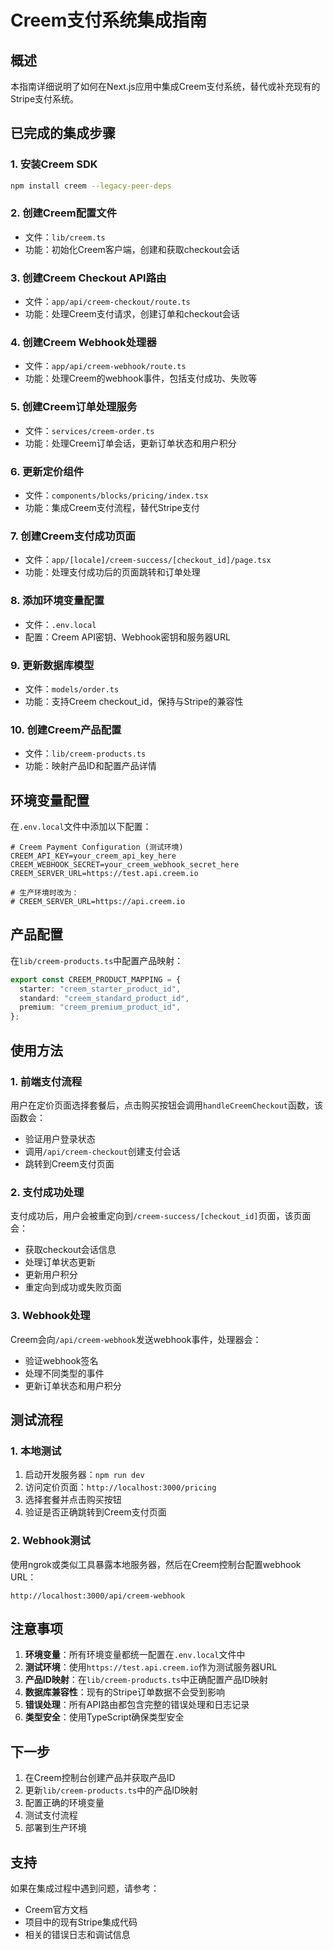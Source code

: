 # Creem支付系统集成指南

## 概述

本指南详细说明了如何在Next.js应用中集成Creem支付系统，替代或补充现有的Stripe支付系统。

## 已完成的集成步骤

### 1. 安装Creem SDK
```bash
npm install creem --legacy-peer-deps
```

### 2. 创建Creem配置文件
- 文件：`lib/creem.ts`
- 功能：初始化Creem客户端，创建和获取checkout会话

### 3. 创建Creem Checkout API路由
- 文件：`app/api/creem-checkout/route.ts`
- 功能：处理Creem支付请求，创建订单和checkout会话

### 4. 创建Creem Webhook处理器
- 文件：`app/api/creem-webhook/route.ts`
- 功能：处理Creem的webhook事件，包括支付成功、失败等

### 5. 创建Creem订单处理服务
- 文件：`services/creem-order.ts`
- 功能：处理Creem订单会话，更新订单状态和用户积分

### 6. 更新定价组件
- 文件：`components/blocks/pricing/index.tsx`
- 功能：集成Creem支付流程，替代Stripe支付

### 7. 创建Creem支付成功页面
- 文件：`app/[locale]/creem-success/[checkout_id]/page.tsx`
- 功能：处理支付成功后的页面跳转和订单处理

### 8. 添加环境变量配置
- 文件：`.env.local`
- 配置：Creem API密钥、Webhook密钥和服务器URL

### 9. 更新数据库模型
- 文件：`models/order.ts`
- 功能：支持Creem checkout_id，保持与Stripe的兼容性

### 10. 创建Creem产品配置
- 文件：`lib/creem-products.ts`
- 功能：映射产品ID和配置产品详情

## 环境变量配置

在`.env.local`文件中添加以下配置：

```env
# Creem Payment Configuration (测试环境)
CREEM_API_KEY=your_creem_api_key_here
CREEM_WEBHOOK_SECRET=your_creem_webhook_secret_here
CREEM_SERVER_URL=https://test.api.creem.io

# 生产环境时改为：
# CREEM_SERVER_URL=https://api.creem.io
```

## 产品配置

在`lib/creem-products.ts`中配置产品映射：

```typescript
export const CREEM_PRODUCT_MAPPING = {
  starter: "creem_starter_product_id",
  standard: "creem_standard_product_id", 
  premium: "creem_premium_product_id",
};
```

## 使用方法

### 1. 前端支付流程
用户在定价页面选择套餐后，点击购买按钮会调用`handleCreemCheckout`函数，该函数会：
- 验证用户登录状态
- 调用`/api/creem-checkout`创建支付会话
- 跳转到Creem支付页面

### 2. 支付成功处理
支付成功后，用户会被重定向到`/creem-success/[checkout_id]`页面，该页面会：
- 获取checkout会话信息
- 处理订单状态更新
- 更新用户积分
- 重定向到成功或失败页面

### 3. Webhook处理
Creem会向`/api/creem-webhook`发送webhook事件，处理器会：
- 验证webhook签名
- 处理不同类型的事件
- 更新订单状态和用户积分

## 测试流程

### 1. 本地测试
1. 启动开发服务器：`npm run dev`
2. 访问定价页面：`http://localhost:3000/pricing`
3. 选择套餐并点击购买按钮
4. 验证是否正确跳转到Creem支付页面

### 2. Webhook测试
使用ngrok或类似工具暴露本地服务器，然后在Creem控制台配置webhook URL：
```
http://localhost:3000/api/creem-webhook
```

## 注意事项

1. **环境变量**：所有环境变量都统一配置在`.env.local`文件中
2. **测试环境**：使用`https://test.api.creem.io`作为测试服务器URL
3. **产品ID映射**：在`lib/creem-products.ts`中正确配置产品ID映射
4. **数据库兼容性**：现有的Stripe订单数据不会受到影响
5. **错误处理**：所有API路由都包含完整的错误处理和日志记录
6. **类型安全**：使用TypeScript确保类型安全

## 下一步

1. 在Creem控制台创建产品并获取产品ID
2. 更新`lib/creem-products.ts`中的产品ID映射
3. 配置正确的环境变量
4. 测试支付流程
5. 部署到生产环境

## 支持

如果在集成过程中遇到问题，请参考：
- Creem官方文档
- 项目中的现有Stripe集成代码
- 相关的错误日志和调试信息 